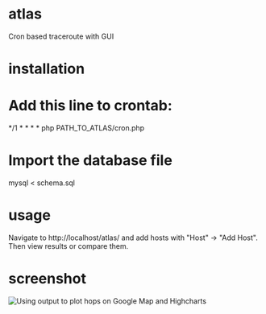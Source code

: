 atlas
=====

Cron based traceroute with GUI


installation
============

# Add this line to crontab:
  */1 * * * * php PATH_TO_ATLAS/cron.php 

# Import the database file
  mysql < schema.sql


usage
=====

Navigate to http://localhost/atlas/ and add hosts with "Host" -> "Add Host". Then view results or compare them.

screenshot
==========
![Using output to plot hops on Google Map and Highcharts](https://raw.github.com/betim/atlas/master/2013-05-29-110058_1280x1000_scrot.png)
